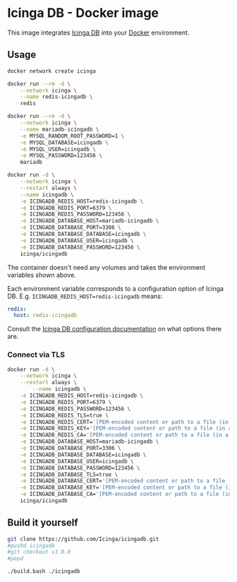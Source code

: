 <!-- Icinga DB Docker image | (c) 2020 Icinga GmbH | GPLv2+ -->

# Icinga DB - Docker image

This image integrates [Icinga DB] into your [Docker] environment.

## Usage

```bash
docker network create icinga

docker run --rm -d \
	--network icinga \
	--name redis-icingadb \
	redis

docker run --rm -d \
	--network icinga \
	--name mariadb-icingadb \
	-e MYSQL_RANDOM_ROOT_PASSWORD=1 \
	-e MYSQL_DATABASE=icingadb \
	-e MYSQL_USER=icingadb \
	-e MYSQL_PASSWORD=123456 \
	mariadb

docker run -d \
	--network icinga \
	--restart always \
	--name icingadb \
	-e ICINGADB_REDIS_HOST=redis-icingadb \
	-e ICINGADB_REDIS_PORT=6379 \
	-e ICINGADB_REDIS_PASSWORD=123456 \
	-e ICINGADB_DATABASE_HOST=mariadb-icingadb \
	-e ICINGADB_DATABASE_PORT=3306 \
	-e ICINGADB_DATABASE_DATABASE=icingadb \
	-e ICINGADB_DATABASE_USER=icingadb \
	-e ICINGADB_DATABASE_PASSWORD=123456 \
	icinga/icingadb
```

The container doesn't need any volumes and
takes the environment variables shown above.

Each environment variable corresponds to a configuration option of Icinga DB.
E.g. `ICINGADB_REDIS_HOST=redis-icingadb` means:

```yaml
redis:
  host: redis-icingadb
```

Consult the [Icinga DB configuration documentation] on what options there are.

### Connect via TLS

```bash
docker run -d \
	--network icinga \
	--restart always \
        --name icingadb \
	-e ICINGADB_REDIS_HOST=redis-icingadb \
	-e ICINGADB_REDIS_PORT=6379 \
	-e ICINGADB_REDIS_PASSWORD=123456 \
	-e ICINGADB_REDIS_TLS=true \
	-e ICINGADB_REDIS_CERT='[PEM-encoded content or path to a file (in a volume)]' \
	-e ICINGADB_REDIS_KEY='[PEM-encoded content or path to a file (in a volume)]' \
	-e ICINGADB_REDIS_CA='[PEM-encoded content or path to a file (in a volume)]' \
	-e ICINGADB_DATABASE_HOST=mariadb-icingadb \
	-e ICINGADB_DATABASE_PORT=3306 \
	-e ICINGADB_DATABASE_DATABASE=icingadb \
	-e ICINGADB_DATABASE_USER=icingadb \
	-e ICINGADB_DATABASE_PASSWORD=123456 \
	-e ICINGADB_DATABASE_TLS=true \
	-e ICINGADB_DATABASE_CERT='[PEM-encoded content or path to a file (in a volume)]' \
	-e ICINGADB_DATABASE_KEY='[PEM-encoded content or path to a file (in a volume)]' \
	-e ICINGADB_DATABASE_CA='[PEM-encoded content or path to a file (in a volume)]' \
	icinga/icingadb
```

## Build it yourself

```bash
git clone https://github.com/Icinga/icingadb.git
#pushd icingadb
#git checkout v1.0.0
#popd

./build.bash ./icingadb
```

[Icinga DB]: https://github.com/Icinga/icingadb
[Docker]: https://www.docker.com
[Icinga DB configuration documentation]: https://icinga.com/docs/icingadb/latest/doc/03-Configuration/
